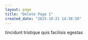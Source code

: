 ```yaml
---
layout: page
title: "Delete Page 1"
created_date: "2025-10-21 14:38:30"
---
```


tincidunt tristique quis facilisis egestas 
